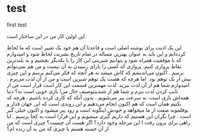 # test
first test


این اولین کار من در این ساختار است

این یک ادیت برای نوشته اصلی است و فاعدتا آن هم خود یک تغییر است که ما لحاظ  کرده‌ایم و این باید به عنوان بهترین مساله در تمام تاریخ بشریت لحاظ شود و امیدوارم که با موفقیت همراه شود و بتوانیم شیرینی این کار را با یکدیگر بچشیم و به بلندترین نقاط پروازی کنیم. پروازی که کسی را یارای رسیدن به آن نیست و من هم نمی‌توانم برسم . اکنون می‌اندیشم که کاش میشد به هر آنچه که فکر می‌کنم برسم و این چیزی بیش از یک توهم بود. اما هرچه که هست یک توهم شیرین است و من از آن لذت می‌برم . امیدوارم شما هم از آن لذت ببرید. لذت مهمترین قسمت این کار است قرار است من از تایپ کردن لذت ببرم و شما هم از شندینتوصیف حال من! بازی خوبی است نه؟ دنبا همه‌اش بازی است. به سرعت پیر می‌شویم . بدون آنکه که کاری کرده باشیم . هرچه که بکنیم همان است که هم اکنون انجام می‌دهیم و این روندی است که این جهان قدار و بوقلمونه صفت از ما میخواهد و خودش اینگونه است و زود پیر میشود و اکنون خیلی گیر است . چرا نگران این هستیم که داریم گیری میشویم و این قرارا است به کجا برسیم . ایا راهی برای برون رفت ا این مرحله وجود دارد؟ اگر هست آن چیست؟ چیزی است که من از آن خسته هستم یا چیزی که من به آن زنده ام؟


